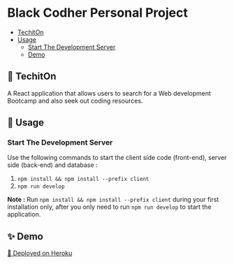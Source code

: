# Black Codher Personal Project
  - [TechitOn](#techiton)
  - [Usage](#usage)
    - [Start The Development Server](#start-the-development-server)
    - [Demo](#demo)
 
## 🚀  TechitOn
A React application that allows users to search for a Web development Bootcamp and also seek out coding resources.

## 🔧 Usage
### Start The Development Server

Use the following commands to start the client side code (front-end), server side (back-end) and database  :

1. `npm install && npm install --prefix client`
2. `npm run develop`

**Note :** Run `npm install && npm install --prefix client` during your first installation only, after you only need to run `npm run develop` to start the application.
## ✨ Demo

[🔗 Deployed on Heroku](https://techiton.herokuapp.com/)

